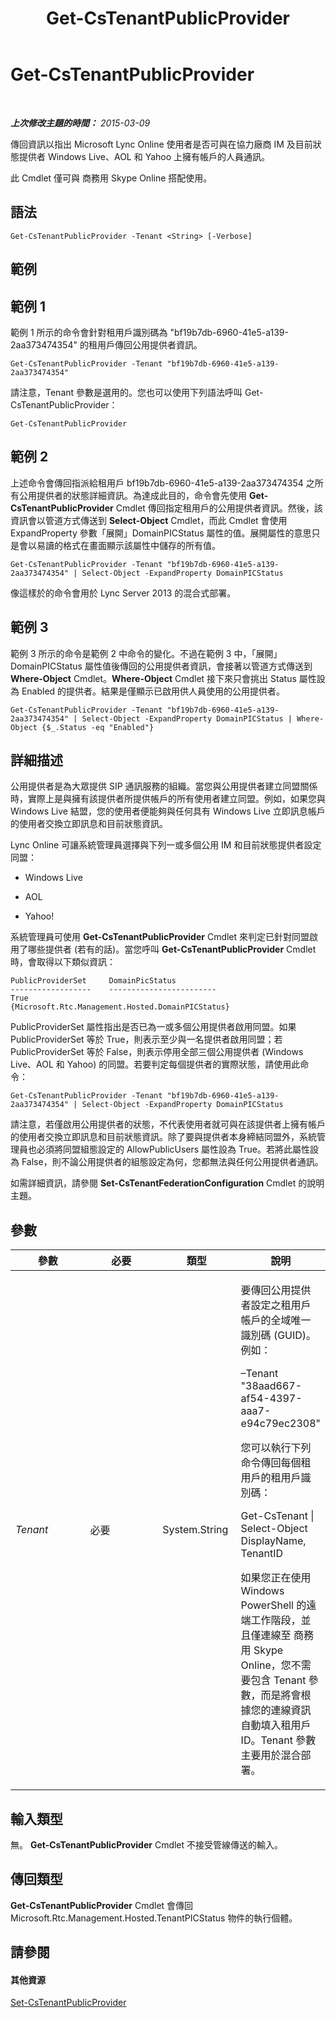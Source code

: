 ﻿---
title: Get-CsTenantPublicProvider
TOCTitle: Get-CsTenantPublicProvider
ms:assetid: 0d949ec2-206d-4979-a3be-a5578ae93ed3
ms:mtpsurl: https://technet.microsoft.com/zh-tw/library/JJ994016(v=OCS.15)
ms:contentKeyID: 52056050
ms.date: 08/10/2015
mtps_version: v=OCS.15
ms.translationtype: HT
---

# Get-CsTenantPublicProvider

 

_**上次修改主題的時間：** 2015-03-09_

傳回資訊以指出 Microsoft Lync Online 使用者是否可與在協力廠商 IM 及目前狀態提供者 Windows Live、AOL 和 Yahoo 上擁有帳戶的人員通訊。

此 Cmdlet 僅可與 商務用 Skype Online 搭配使用。

## 語法

    Get-CsTenantPublicProvider -Tenant <String> [-Verbose]

## 範例

## 範例 1

範例 1 所示的命令會針對租用戶識別碼為 "bf19b7db-6960-41e5-a139-2aa373474354" 的租用戶傳回公用提供者資訊。

    Get-CsTenantPublicProvider -Tenant "bf19b7db-6960-41e5-a139-2aa373474354"

請注意，Tenant 參數是選用的。您也可以使用下列語法呼叫 Get-CsTenantPublicProvider：

    Get-CsTenantPublicProvider

## 範例 2

上述命令會傳回指派給租用戶 bf19b7db-6960-41e5-a139-2aa373474354 之所有公用提供者的狀態詳細資訊。為達成此目的，命令會先使用 **Get-CsTenantPublicProvider** Cmdlet 傳回指定租用戶的公用提供者資訊。然後，該資訊會以管道方式傳送到 **Select-Object** Cmdlet，而此 Cmdlet 會使用 ExpandProperty 參數「展開」DomainPICStatus 屬性的值。展開屬性的意思只是會以易讀的格式在畫面顯示該屬性中儲存的所有值。

    Get-CsTenantPublicProvider -Tenant "bf19b7db-6960-41e5-a139-2aa373474354" | Select-Object -ExpandProperty DomainPICStatus

像這樣於的命令會用於 Lync Server 2013 的混合式部署。

## 範例 3

範例 3 所示的命令是範例 2 中命令的變化。不過在範例 3 中，「展開」DomainPICStatus 屬性值後傳回的公用提供者資訊，會接著以管道方式傳送到 **Where-Object** Cmdlet。**Where-Object** Cmdlet 接下來只會挑出 Status 屬性設為 Enabled 的提供者。結果是僅顯示已啟用供人員使用的公用提供者。

    Get-CsTenantPublicProvider -Tenant "bf19b7db-6960-41e5-a139-2aa373474354" | Select-Object -ExpandProperty DomainPICStatus | Where-Object {$_.Status -eq "Enabled"}

## 詳細描述

公用提供者是為大眾提供 SIP 通訊服務的組織。當您與公用提供者建立同盟關係時，實際上是與擁有該提供者所提供帳戶的所有使用者建立同盟。例如，如果您與 Windows Live 結盟，您的使用者便能夠與任何具有 Windows Live 立即訊息帳戶的使用者交換立即訊息和目前狀態資訊。

Lync Online 可讓系統管理員選擇與下列一或多個公用 IM 和目前狀態提供者設定同盟：

  - Windows Live

  - AOL

  - Yahoo\!

系統管理員可使用 **Get-CsTenantPublicProvider** Cmdlet 來判定已針對同盟啟用了哪些提供者 (若有的話)。當您呼叫 **Get-CsTenantPublicProvider** Cmdlet 時，會取得以下類似資訊：

    PublicProviderSet     DomainPicStatus
    ------------------    ------------------------
    True                  {Microsoft.Rtc.Management.Hosted.DomainPICStatus}

PublicProviderSet 屬性指出是否已為一或多個公用提供者啟用同盟。如果 PublicProviderSet 等於 True，則表示至少與一名提供者啟用同盟；若 PublicProviderSet 等於 False，則表示停用全部三個公用提供者 (Windows Live、AOL 和 Yahoo) 的同盟。若要判定每個提供者的實際狀態，請使用此命令：

    Get-CsTenantPublicProvider -Tenant "bf19b7db-6960-41e5-a139-2aa373474354" | Select-Object -ExpandProperty DomainPICStatus

請注意，若僅啟用公用提供者的狀態，不代表使用者就可與在該提供者上擁有帳戶的使用者交換立即訊息和目前狀態資訊。除了要與提供者本身締結同盟外，系統管理員也必須將同盟組態設定的 AllowPublicUsers 屬性設為 True。若將此屬性設為 False，則不論公用提供者的組態設定為何，您都無法與任何公用提供者通訊。

如需詳細資訊，請參閱 **Set-CsTenantFederationConfiguration** Cmdlet 的說明主題。

## 參數


<table>
<colgroup>
<col style="width: 25%" />
<col style="width: 25%" />
<col style="width: 25%" />
<col style="width: 25%" />
</colgroup>
<thead>
<tr class="header">
<th>參數</th>
<th>必要</th>
<th>類型</th>
<th>說明</th>
</tr>
</thead>
<tbody>
<tr class="odd">
<td><p><em>Tenant</em></p></td>
<td><p>必要</p></td>
<td><p>System.String</p></td>
<td><p>要傳回公用提供者設定之租用戶帳戶的全域唯一識別碼 (GUID)。例如：</p>
<p>–Tenant &quot;38aad667-af54-4397-aaa7-e94c79ec2308&quot;</p>
<p>您可以執行下列命令傳回每個租用戶的租用戶識別碼：</p>
<p>Get-CsTenant | Select-Object DisplayName, TenantID</p>
<p>如果您正在使用 Windows PowerShell 的遠端工作階段，並且僅連線至 商務用 Skype Online，您不需要包含 Tenant 參數，而是將會根據您的連線資訊自動填入租用戶 ID。Tenant 參數主要用於混合部署。</p></td>
</tr>
</tbody>
</table>


## 輸入類型

無。 **Get-CsTenantPublicProvider** Cmdlet 不接受管線傳送的輸入。

## 傳回類型

**Get-CsTenantPublicProvider** Cmdlet 會傳回 Microsoft.Rtc.Management.Hosted.TenantPICStatus 物件的執行個體。

## 請參閱

#### 其他資源

[Set-CsTenantPublicProvider](set-cstenantpublicprovider.md)

